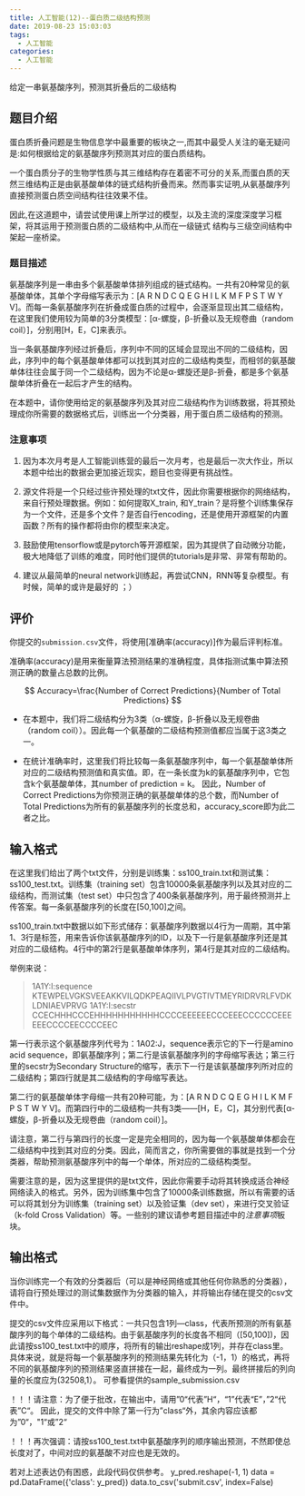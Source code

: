 ```yaml
---
title: 人工智能(12)--蛋白质二级结构预测
date: 2019-08-23 15:03:03
tags:
  - 人工智能
categories: 
  - 人工智能
---
```


给定一串氨基酸序列，预测其折叠后的二级结构
## 题目介绍

蛋白质折叠问题是生物信息学中最重要的板块之一,而其中最受人关注的毫无疑问是:如何根据给定的氨基酸序列预测其对应的蛋白质结构。

一个蛋白质分子的生物学性质与其三维结构存在着密不可分的关系,而蛋白质的天然三维结构正是由氨基酸单体的链式结构折叠而来。然而事实证明,从氨基酸序列直接预测蛋白质空间结构往往效果不佳。

因此,在这道题中，请尝试使用课上所学过的模型，以及主流的深度深度学习框架，将其运用于预测蛋白质的二级结构中,从而在一级链式
结构与三级空间结构中架起一座桥梁。

### 题目描述

氨基酸序列是一串由多个氨基酸单体排列组成的链式结构。一共有20种常见的氨基酸单体，其单个字母缩写表示为：[A R N D C Q E G H I L K M F P S T W Y V]。而每一条氨基酸序列在折叠成蛋白质的过程中，会逐渐显现出其二级结构，在这里我们使用较为简单的3分类模型：[α-螺旋，β-折叠以及无规卷曲（random coil）]，分别用[H，E，C]来表示。

当一条氨基酸序列经过折叠后，序列中不同的区域会显现出不同的二级结构，因此，序列中的每个氨基酸单体都可以找到其对应的二级结构类型，而相邻的氨基酸单体往往会属于同一个二级结构，因为不论是α-螺旋还是β-折叠，都是多个氨基酸单体折叠在一起后才产生的结构。

在本题中，请你使用给定的氨基酸序列及其对应二级结构作为训练数据，将其预处理成你所需要的数据格式后，训练出一个分类器，用于蛋白质二级结构的预测。

### 注意事项

1. 因为本次月考是人工智能训练营的最后一次月考，也是最后一次大作业，所以本题中给出的数据会更加接近现实，题目也变得更有挑战性。

2. 源文件将是一个只经过些许预处理的txt文件，因此你需要根据你的网络结构，来自行预处理数据。例如：如何提取X_train, 和Y_train？是将整个训练集保存为一个文件，还是多个文件？是否自行encoding，还是使用开源框架的内置函数？所有的操作都将由你的模型来决定。

3. 鼓励使用tensorflow或是pytorch等开源框架，因为其提供了自动微分功能，极大地降低了训练的难度，同时他们提供的tutorials是非常、非常有帮助的。

4. 建议从最简单的neural network训练起，再尝试CNN，RNN等复杂模型。有时候，简单的或许是最好的 ；）

## 评价

你提交的`submission.csv`文件，将使用[准确率(accuracy)]作为最后评判标准。

准确率(accuracy)是用来衡量算法预测结果的准确程度，具体指测试集中算法预测正确的数量占总数的比例。

$$ Accuracy=\frac{Number of Correct Predictions}{Number of Total Predictions} $$

* 在本题中，我们将二级结构分为3类（α-螺旋，β-折叠以及无规卷曲（random coil））。因此每一个氨基酸的二级结构预测值都应当属于这3类之一。

* 在统计准确率时，这里我们将比较每一条氨基酸序列中，每一个氨基酸单体所对应的二级结构预测值和真实值。即，在一条长度为k的氨基酸序列中，它包含k个氨基酸单体，其number of prediction = k。 因此，Number of Correct Predictions为你预测正确的氨基酸单体的总个数，而Number of Total Predictions为所有的氨基酸序列的长度总和，accuracy_score即为此二者之比。

## 输入格式

在这里我们给出了两个txt文件，分别是训练集：ss100_train.txt和测试集：ss100_test.txt。训练集（training set）包含10000条氨基酸序列以及其对应的二级结构，而测试集（test set）中只包含了400条氨基酸序列，用于最终预测并上传答案。每一条氨基酸序列的长度在[50,100]之间。

ss100_train.txt中数据以如下形式储存：氨基酸序列数据以4行为一周期，其中第1、3行是标签，用来告诉你该氨基酸序列的ID，以及下一行是氨基酸序列还是其对应的二级结构。4行中的第2行是氨基酸单体序列，第4行是其对应的二级结构。

举例来说：
>1A1Y:I:sequence
KTEWPELVGKSVEEAKKVILQDKPEAQIIVLPVGTIVTMEYRIDRVRLFVDKLDNIAEVPRVG
>1A1Y:I:secstr
CCECHHHCCCEHHHHHHHHHHHCCCCEEEEEECCCEEECCCCCCEEEEEECCCCEECCCCEEC

第一行表示这个氨基酸序列代号为：1A02:J，sequence表示它的下一行是amino acid sequence，即氨基酸序列；第二行是该氨基酸序列的字母缩写表达；第三行里的secstr为Secondary Structure的缩写，表示下一行是该氨基酸序列所对应的二级结构；第四行就是其二级结构的字母缩写表达。

第二行的氨基酸单体字母缩一共有20种可能，为：[A R N D C Q E G H I L K M F P S T W Y V]。而第四行中的二级结构一共有3类——[H，E，C]，其分别代表[α-螺旋，β-折叠以及无规卷曲（random coil）]。

请注意，第二行与第四行的长度一定是完全相同的，因为每一个氨基酸单体都会在二级结构中找到其对应的分类。因此，简而言之，你所需要做的事就是找到一个分类器，帮助预测氨基酸序列中的每一个单体，所对应的二级结构类型。

需要注意的是，因为这里提供的是txt文件，因此你需要手动将其转换成适合神经网络读入的格式。另外，因为训练集中包含了10000条训练数据，所以有需要的话可以将其划分为训练集（training set）以及验证集（dev set），来进行交叉验证（k-fold Cross Validation）等。一些别的建议请参考题目描述中的*注意事项*板块。


## 输出格式

当你训练完一个有效的分类器后（可以是神经网络或其他任何你熟悉的分类器），请将自行预处理过的测试集数据作为分类器的输入，并将输出存储在提交的csv文件中。

提交的csv文件应采用以下格式：一共只包含1列—class，代表所预测的所有氨基酸序列的每个单体的二级结构。由于氨基酸序列的长度各不相同（[50,100])，因此请按ss100_test.txt中的顺序，将所有的输出reshape成1列，并存在class里。具体来说，就是将每一个氨基酸序列的预测结果先转化为（-1，1）的格式，再将不同的氨基酸序列的预测结果竖直拼接在一起，最终成为一列。最终拼接后的列向量的长度应为(32508,1）。
可参看提供的sample\_submission.csv

！！！请注意：为了便于批改，在输出中，请用”0“代表”H“，“1”代表“E”，”2“代表”C“。 因此，提交的文件中除了第一行为”class“外，其余内容应该都为”0“，"1“或”2“

！！！再次强调：请按ss100_test.txt中氨基酸序列的顺序输出预测，不然即使总长度对了，中间对应的氨基酸不对应也是无效的。

若对上述表达仍有困惑，此段代码仅供参考。
y_pred.reshape(-1, 1)
data = pd.DataFrame({'class': y_pred})
data.to_csv('submit.csv', index=False)